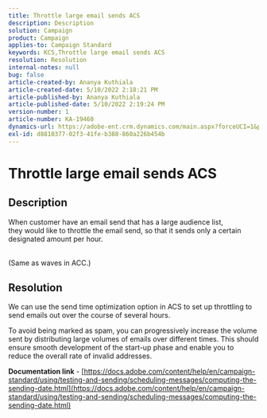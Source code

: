 ```yaml
---
title: Throttle large email sends ACS
description: Description
solution: Campaign
product: Campaign
applies-to: Campaign Standard
keywords: KCS,Throttle large email sends ACS
resolution: Resolution
internal-notes: null
bug: false
article-created-by: Ananya Kuthiala
article-created-date: 5/10/2022 2:18:21 PM
article-published-by: Ananya Kuthiala
article-published-date: 5/10/2022 2:19:24 PM
version-number: 1
article-number: KA-19460
dynamics-url: https://adobe-ent.crm.dynamics.com/main.aspx?forceUCI=1&pagetype=entityrecord&etn=knowledgearticle&id=c74c6e05-6cd0-ec11-a7b5-0022480a8e40
exl-id: d8810377-02f3-41fe-b388-860a226b454b
---
```

# Throttle large email sends ACS

## Description

When customer have an email send that has a large audience list, they would like to throttle the email send, so that it sends only a certain designated amount per hour.

<br>(Same as waves in ACC.)

## Resolution


We can use the send time optimization option in ACS to set up throttling to send emails out over the course of several hours.

To avoid being marked as spam, you can progressively increase the volume sent by distributing large volumes of emails over different times. This should ensure smooth development of the start-up phase and enable you to reduce the overall rate of invalid addresses.



<b>Documentation link</b> - [https://docs.adobe.com/content/help/en/campaign-standard/using/testing-and-sending/scheduling-messages/computing-the-sending-date.html](https://docs.adobe.com/content/help/en/campaign-standard/using/testing-and-sending/scheduling-messages/computing-the-sending-date.html)
